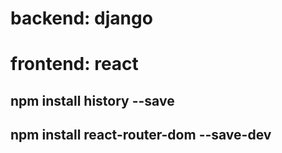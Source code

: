 # backend: django
# frontend: react
## npm install history --save
## npm install react-router-dom --save-dev
## 
